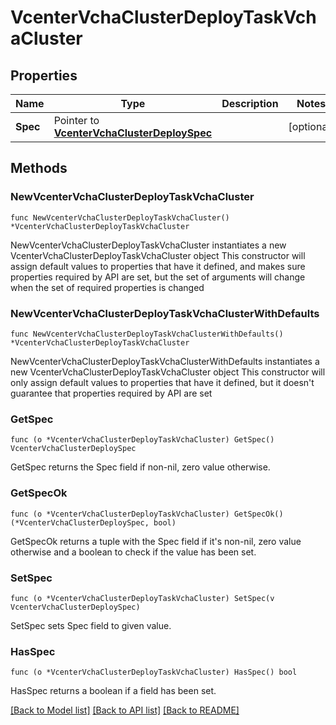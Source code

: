 # VcenterVchaClusterDeployTaskVchaCluster

## Properties

Name | Type | Description | Notes
------------ | ------------- | ------------- | -------------
**Spec** | Pointer to [**VcenterVchaClusterDeploySpec**](VcenterVchaClusterDeploySpec.md) |  | [optional] 

## Methods

### NewVcenterVchaClusterDeployTaskVchaCluster

`func NewVcenterVchaClusterDeployTaskVchaCluster() *VcenterVchaClusterDeployTaskVchaCluster`

NewVcenterVchaClusterDeployTaskVchaCluster instantiates a new VcenterVchaClusterDeployTaskVchaCluster object
This constructor will assign default values to properties that have it defined,
and makes sure properties required by API are set, but the set of arguments
will change when the set of required properties is changed

### NewVcenterVchaClusterDeployTaskVchaClusterWithDefaults

`func NewVcenterVchaClusterDeployTaskVchaClusterWithDefaults() *VcenterVchaClusterDeployTaskVchaCluster`

NewVcenterVchaClusterDeployTaskVchaClusterWithDefaults instantiates a new VcenterVchaClusterDeployTaskVchaCluster object
This constructor will only assign default values to properties that have it defined,
but it doesn't guarantee that properties required by API are set

### GetSpec

`func (o *VcenterVchaClusterDeployTaskVchaCluster) GetSpec() VcenterVchaClusterDeploySpec`

GetSpec returns the Spec field if non-nil, zero value otherwise.

### GetSpecOk

`func (o *VcenterVchaClusterDeployTaskVchaCluster) GetSpecOk() (*VcenterVchaClusterDeploySpec, bool)`

GetSpecOk returns a tuple with the Spec field if it's non-nil, zero value otherwise
and a boolean to check if the value has been set.

### SetSpec

`func (o *VcenterVchaClusterDeployTaskVchaCluster) SetSpec(v VcenterVchaClusterDeploySpec)`

SetSpec sets Spec field to given value.

### HasSpec

`func (o *VcenterVchaClusterDeployTaskVchaCluster) HasSpec() bool`

HasSpec returns a boolean if a field has been set.


[[Back to Model list]](../README.md#documentation-for-models) [[Back to API list]](../README.md#documentation-for-api-endpoints) [[Back to README]](../README.md)


